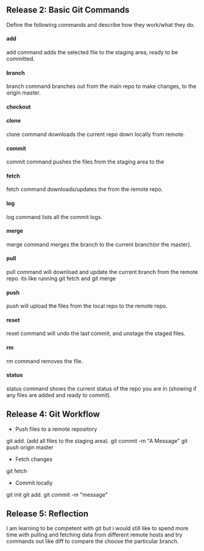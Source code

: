 ## Release 2: Basic Git Commands
Define the following commands and describe how they work/what they do.  


#### add
<!-- Your defnition here -->
add command adds the selected file to the staging area, ready to be committed.

#### branch
<!-- Your defnition here -->
branch command branches out from the main repo to make changes, to the origin master.

#### checkout
<!-- Your defnition here -->

#### clone
<!-- Your defnition here -->

clone command downloads the current repo down locally from remote.

#### commit
<!-- Your defnition here -->

commit command pushes the files from the staging area to the 

#### fetch
<!-- Your defnition here -->

fetch command downloads/updates the from the remote repo.

#### log
<!-- Your defnition here -->

log command lists all the commit logs.

#### merge
<!-- Your defnition here -->

merge command merges the branch to the current branch(or the master).

#### pull
<!-- Your defnition here -->

pull command will download and update the current branch from the remote repo. its like running git fetch and git merge

#### push
<!-- Your defnition here -->

push will upload the files from the local repo to the remote repo.

#### reset
<!-- Your defnition here -->

reset command will undo the last commit, and unstage the staged files.

#### rm
<!-- Your defnition here -->

rm command removes the file.

#### status

status command shows the current status of the repo you are in (showing if any files are added and ready to commit).

## Release 4: Git Workflow

- Push files to a remote repository

git add. (add all files to the staging area).
git commit -m "A Message"
git push origin master

- Fetch changes

git fetch <repo name> 

- Commit locally

git init
git add.
git commit -m "message"


## Release 5: Reflection
I am learning to be competent with git but i would still 
like to spend more time with pulling and fetching data from 
different remote hosts and try commands out like diff to compare 
the choose the particular branch.
